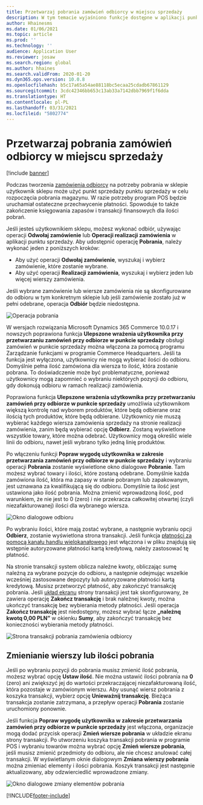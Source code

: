 ```yaml
---
title: Przetwarzaj pobrania zamówień odbiorcy w miejscu sprzedaży
description: W tym temacie wyjaśniono funkcje dostępne w aplikacji punkt sprzedaży (POS) do przetwarzania pobrania zamówień odbiorcy.
author: Hhainesms
ms.date: 01/06/2021
ms.topic: article
ms.prod: ''
ms.technology: ''
audience: Application User
ms.reviewer: josaw
ms.search.region: global
ms.author: hhaines
ms.search.validFrom: 2020-01-20
ms.dyn365.ops.version: 10.0.8
ms.openlocfilehash: b5c17a65a54ae88118bc5ecaa25cdadb67861129
ms.sourcegitcommit: 3cdc42346bb653c13ab33a7142dbb7969f1f6dda
ms.translationtype: HT
ms.contentlocale: pl-PL
ms.lasthandoff: 03/31/2021
ms.locfileid: "5802774"
---
```

# <a name="process-customer-order-pickups-in-pos"></a>Przetwarzaj pobrania zamówień odbiorcy w miejscu sprzedaży

[!include [banner](includes/banner.md)]

Podczas tworzenia [zamówienia odbiorcy](customer-orders-overview.md) na potrzeby pobrania w sklepie użytkownik sklepu może użyć punkt sprzedaży punktu sprzedaży w celu rozpoczęcia pobrania magazynu. W razie potrzeby program POS będzie uruchamiał ostateczne przechwycenie płatności. Spowoduje to także zakończenie księgowania zapasów i transakcji finansowych dla ilości pobrań.

Jeśli jesteś użytkownikiem sklepu, możesz wykonać odbiór, używając operacji **Odwołaj zamówienie** lub **Operacji realizacji zamówienia** w aplikacji punktu sprzedaży. Aby udostępnić operację **Pobrania**, należy wykonać jeden z poniższych kroków:

- Aby użyć operacji **Odwołaj zamówienie**, wyszukaj i wybierz zamówienie, które zostanie wybrane.
- Aby użyć operacji **Realizacji zamówienia**, wyszukaj i wybierz jeden lub więcej wierszy zamówienia.

Jeśli wybrane zamówienie lub wiersze zamówienia nie są skonfigurowane do odbioru w tym konkretnym sklepie lub jeśli zamówienie zostało już w pełni odebrane, operacja **Odbiór** będzie niedostępna.

![Operacja pobrania](media/pickupoperation.png)

W wersjach rozwiązania Microsoft Dynamics 365 Commerce 10.0.17 i nowszych poprawiona funkcja **Ulepszone wrażenia użytkownika przy przetwarzaniu zamówień przy odbiorze w punkcie sprzedaży** obsługi zamówień w punkcie sprzedaży można włączona za pomocą programu Zarządzanie funkcjami w programie Commerce Headquarters. Jeśli ta funkcja jest wyłączona, użytkownicy nie mogą wybierać ilości do odbioru. Domyślnie pełna ilość zamówiona dla wiersza to ilość, która zostanie pobrana. To doświadczenie może być problematyczne, ponieważ użytkownicy mogą zapomnieć o wybraniu niektórych pozycji do odbioru, gdy dokonują odbioru w ramach realizacji zamówienia.

Poprawiona funkcja **Ulepszone wrażenia użytkownika przy przetwarzaniu zamówień przy odbiorze w punkcie sprzedaży** umożliwia użytkownikom większą kontrolę nad wyborem produktów, które będą odbierane oraz ilością tych produktów, które będą odbierane. Użytkownicy nie muszą wybierać każdego wiersza zamówienia sprzedaży na stronie realizacji zamówienia, zanim będą wybierać opcję **Odbierz**. Zostaną wyświetlone wszystkie towary, które można odebrać. Użytkownicy mogą określić wiele linii do odbioru, nawet jeśli wybrano tylko jedną linię produktów.

Po włączeniu funkcji **Popraw wygodę użytkownika w zakresie przetwarzania zamówień przy odbiorze w punkcie sprzedaży** i wybraniu operacji **Pobrania** zostanie wyświetlone okno dialogowe **Pobranie**. Tam możesz wybrać towary i ilości, które zostaną odebrane. Domyślnie każda zamówiona ilość, która ma zapasy w stanie pobranym lub zapakowanym, jest uznawana za kwalifikującą się do odbioru. Domyślnie ta ilość jest ustawiona jako ilość pobrania. Można zmienić wprowadzoną ilość, pod warunkiem, że nie jest to 0 (zero) i nie przekracza całkowitej otwartej (czyli niezafakturowanej) ilości dla wybranego wiersza.

![Okno dialogowe odbioru](media/pickupselect.png)

Po wybraniu ilości, które mają zostać wybrane, a następnie wybraniu opcji **Odbierz**, zostanie wyświetlona strona transakcji. Jeśli funkcja [płatności za pomocą kanału handlu wielokanałowego](omni-channel-payments.md) jest włączona i w pliku znajdują się wstępnie autoryzowane płatności kartą kredytową, należy zastosować tę płatność.

Na stronie transakcji system oblicza należne kwoty, obliczając sumę należną za wybrane pozycje do odbioru, a następnie odejmując wszelkie wcześniej zastosowane depozyty lub autoryzowane płatności kartą kredytową. Musisz przetworzyć płatność, aby zakończyć transakcję pobrania. Jeśli [układ ekranu](pos-screen-layouts.md) strony transakcji jest tak skonfigurowany, że zawiera operację **Zakończ transakcję** i brak należnej kwoty, można ukończyć transakcję bez wybierania metody płatności. Jeśli operacja **Zakończ transakcję** jest niedostępny, możesz wybrać łącze **„należnq kwotq 0,00 PLN”** w okienku **Sumy**, aby zakończyć transakcję bez konieczności wybierania metody płatności.

![Strona transakcji pobrania zamówienia odbiorcy](media/pickupcart.png)

## <a name="changing-pickup-lines-or-quantities"></a>Zmienianie wierszy lub ilości pobrania

Jeśli po wybraniu pozycji do pobrania musisz zmienić ilość pobrania, możesz wybrać opcję **Ustaw ilość**. Nie można ustawić ilości pobrania na **0** (zero) ani zwiększyć jej do wartości przekraczającej niezafakturowaną ilość, która pozostaje w zamówionym wierszu. Aby usunąć wiersz pobrania z koszyka transakcji, wybierz opcję **Unieważnij transakcję**. Bieżąca transakcja zostanie zatrzymana, a przepływ operacji **Pobrania** zostanie uruchomiony ponownie.

Jeśli funkcja **Popraw wygodę użytkownika w zakresie przetwarzania zamówień przy odbiorze w punkcie sprzedaży** jest włączona, organizacje mogą dodać przycisk operacji **Zmień wiersze pobrania** w układzie ekranu strony transakcji. Po utworzeniu koszyka transakcji pobrania w programie POS i wybraniu towarów można wybrać opcję **Zmień wiersze pobrania**, jeśli musisz zmienić przedmioty do odbioru, ale nie chcesz anulować całej transakcji. W wyświetlanym oknie dialogowym **Zmiana wierszy pobrania** można zmieniać elementy i ilości pobrania. Koszyk transakcji jest następnie aktualizowany, aby odzwierciedlić wprowadzone zmiany.

![Okno dialogowe zmiany elementów pobrania](media/pickupchange.png)


[!INCLUDE[footer-include](../includes/footer-banner.md)]